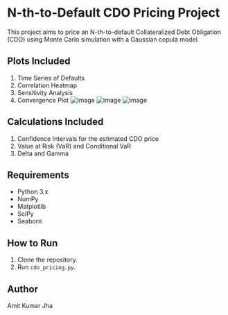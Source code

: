 # N-th-to-Default CDO Pricing Project

This project aims to price an N-th-to-default Collateralized Debt Obligation (CDO) using Monte Carlo simulation with a Gaussian copula model. 

## Plots Included

1. Time Series of Defaults
2. Correlation Heatmap
3. Sensitivity Analysis
4. Convergence Plot
![image](https://github.com/AIM-IT4/pricing-of-an-N-th-to-default-Collateralized-Debt-Obligation-CDO-/assets/77675138/3fce7c09-fbd8-4c1a-8080-06eec07d4b2b)
![image](https://github.com/AIM-IT4/pricing-of-an-N-th-to-default-Collateralized-Debt-Obligation-CDO-/assets/77675138/ef3d903b-170f-4811-aaf5-722bd5530c3f)
![image](https://github.com/AIM-IT4/pricing-of-an-N-th-to-default-Collateralized-Debt-Obligation-CDO-/assets/77675138/8d1c0594-3281-413d-a786-05a77863de33)

## Calculations Included

1. Confidence Intervals for the estimated CDO price
2. Value at Risk (VaR) and Conditional VaR
3. Delta and Gamma

## Requirements

- Python 3.x
- NumPy
- Matplotlib
- SciPy
- Seaborn

## How to Run

1. Clone the repository.
2. Run `cdo_pricing.py`.

## Author

Amit Kumar Jha
